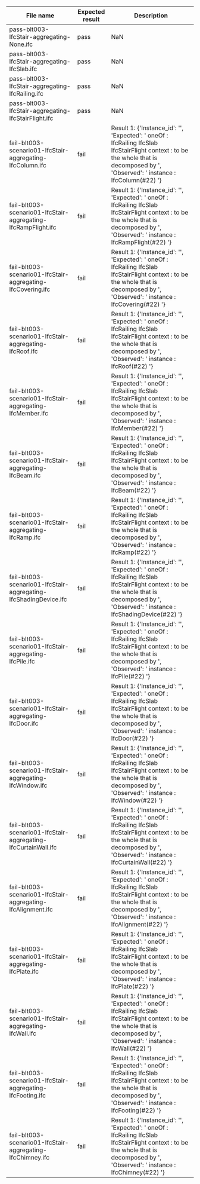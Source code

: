 

| File name | Expected result | Description |
| --- | --- | --- |
| pass-blt003-IfcStair-aggregating-None.ifc | pass | NaN |
| pass-blt003-IfcStair-aggregating-IfcSlab.ifc | pass | NaN |
| pass-blt003-IfcStair-aggregating-IfcRailing.ifc | pass | NaN |
| pass-blt003-IfcStair-aggregating-IfcStairFlight.ifc | pass | NaN |
| fail-blt003-scenario01-IfcStair-aggregating-IfcColumn.ifc | fail | Result 1: {'Instance\_id': '', 'Expected': ' oneOf : IfcRailing IfcSlab IfcStairFlight context : to be the whole that is decomposed by ', 'Observed': ' instance : IfcColumn(#22) '} |
| fail-blt003-scenario01-IfcStair-aggregating-IfcRampFlight.ifc | fail | Result 1: {'Instance\_id': '', 'Expected': ' oneOf : IfcRailing IfcSlab IfcStairFlight context : to be the whole that is decomposed by ', 'Observed': ' instance : IfcRampFlight(#22) '} |
| fail-blt003-scenario01-IfcStair-aggregating-IfcCovering.ifc | fail | Result 1: {'Instance\_id': '', 'Expected': ' oneOf : IfcRailing IfcSlab IfcStairFlight context : to be the whole that is decomposed by ', 'Observed': ' instance : IfcCovering(#22) '} |
| fail-blt003-scenario01-IfcStair-aggregating-IfcRoof.ifc | fail | Result 1: {'Instance\_id': '', 'Expected': ' oneOf : IfcRailing IfcSlab IfcStairFlight context : to be the whole that is decomposed by ', 'Observed': ' instance : IfcRoof(#22) '} |
| fail-blt003-scenario01-IfcStair-aggregating-IfcMember.ifc | fail | Result 1: {'Instance\_id': '', 'Expected': ' oneOf : IfcRailing IfcSlab IfcStairFlight context : to be the whole that is decomposed by ', 'Observed': ' instance : IfcMember(#22) '} |
| fail-blt003-scenario01-IfcStair-aggregating-IfcBeam.ifc | fail | Result 1: {'Instance\_id': '', 'Expected': ' oneOf : IfcRailing IfcSlab IfcStairFlight context : to be the whole that is decomposed by ', 'Observed': ' instance : IfcBeam(#22) '} |
| fail-blt003-scenario01-IfcStair-aggregating-IfcRamp.ifc | fail | Result 1: {'Instance\_id': '', 'Expected': ' oneOf : IfcRailing IfcSlab IfcStairFlight context : to be the whole that is decomposed by ', 'Observed': ' instance : IfcRamp(#22) '} |
| fail-blt003-scenario01-IfcStair-aggregating-IfcShadingDevice.ifc | fail | Result 1: {'Instance\_id': '', 'Expected': ' oneOf : IfcRailing IfcSlab IfcStairFlight context : to be the whole that is decomposed by ', 'Observed': ' instance : IfcShadingDevice(#22) '} |
| fail-blt003-scenario01-IfcStair-aggregating-IfcPile.ifc | fail | Result 1: {'Instance\_id': '', 'Expected': ' oneOf : IfcRailing IfcSlab IfcStairFlight context : to be the whole that is decomposed by ', 'Observed': ' instance : IfcPile(#22) '} |
| fail-blt003-scenario01-IfcStair-aggregating-IfcDoor.ifc | fail | Result 1: {'Instance\_id': '', 'Expected': ' oneOf : IfcRailing IfcSlab IfcStairFlight context : to be the whole that is decomposed by ', 'Observed': ' instance : IfcDoor(#22) '} |
| fail-blt003-scenario01-IfcStair-aggregating-IfcWindow.ifc | fail | Result 1: {'Instance\_id': '', 'Expected': ' oneOf : IfcRailing IfcSlab IfcStairFlight context : to be the whole that is decomposed by ', 'Observed': ' instance : IfcWindow(#22) '} |
| fail-blt003-scenario01-IfcStair-aggregating-IfcCurtainWall.ifc | fail | Result 1: {'Instance\_id': '', 'Expected': ' oneOf : IfcRailing IfcSlab IfcStairFlight context : to be the whole that is decomposed by ', 'Observed': ' instance : IfcCurtainWall(#22) '} |
| fail-blt003-scenario01-IfcStair-aggregating-IfcAlignment.ifc | fail | Result 1: {'Instance\_id': '', 'Expected': ' oneOf : IfcRailing IfcSlab IfcStairFlight context : to be the whole that is decomposed by ', 'Observed': ' instance : IfcAlignment(#22) '} |
| fail-blt003-scenario01-IfcStair-aggregating-IfcPlate.ifc | fail | Result 1: {'Instance\_id': '', 'Expected': ' oneOf : IfcRailing IfcSlab IfcStairFlight context : to be the whole that is decomposed by ', 'Observed': ' instance : IfcPlate(#22) '} |
| fail-blt003-scenario01-IfcStair-aggregating-IfcWall.ifc | fail | Result 1: {'Instance\_id': '', 'Expected': ' oneOf : IfcRailing IfcSlab IfcStairFlight context : to be the whole that is decomposed by ', 'Observed': ' instance : IfcWall(#22) '} |
| fail-blt003-scenario01-IfcStair-aggregating-IfcFooting.ifc | fail | Result 1: {'Instance\_id': '', 'Expected': ' oneOf : IfcRailing IfcSlab IfcStairFlight context : to be the whole that is decomposed by ', 'Observed': ' instance : IfcFooting(#22) '} |
| fail-blt003-scenario01-IfcStair-aggregating-IfcChimney.ifc | fail | Result 1: {'Instance\_id': '', 'Expected': ' oneOf : IfcRailing IfcSlab IfcStairFlight context : to be the whole that is decomposed by ', 'Observed': ' instance : IfcChimney(#22) '} |

